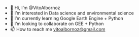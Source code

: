 - 👋 Hi, I’m @VitoAlbornoz
- 👀 I’m interested in Data science and environmental science
- 🌱 I’m currently learning Google Earth Engine + Python 
- 💞️ I’m looking to collaborate on GEE + Python
- 📫 How to reach me vitoalbornoz@gmail.com

<!---
VitoAlbornoz/VitoAlbornoz is a ✨ special ✨ repository because its `README.md` (this file) appears on your GitHub profile.
You can click the Preview link to take a look at your changes.
--->
